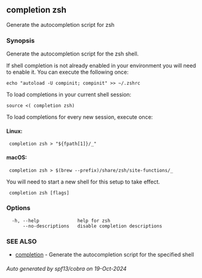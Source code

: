 ##  completion zsh

Generate the autocompletion script for zsh

### Synopsis

Generate the autocompletion script for the zsh shell.

If shell completion is not already enabled in your environment you will need
to enable it.  You can execute the following once:

	echo "autoload -U compinit; compinit" >> ~/.zshrc

To load completions in your current shell session:

	source <( completion zsh)

To load completions for every new session, execute once:

#### Linux:

	 completion zsh > "${fpath[1]}/_"

#### macOS:

	 completion zsh > $(brew --prefix)/share/zsh/site-functions/_

You will need to start a new shell for this setup to take effect.


```
 completion zsh [flags]
```

### Options

```
  -h, --help              help for zsh
      --no-descriptions   disable completion descriptions
```

### SEE ALSO

* [ completion](_completion.md)	 - Generate the autocompletion script for the specified shell

###### Auto generated by spf13/cobra on 19-Oct-2024
